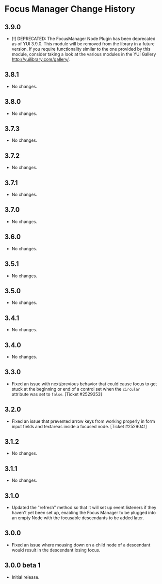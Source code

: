 Focus Manager Change History
============================

3.9.0
-----

  * [!] DEPRECATED: The FocusManager Node Plugin has been deprecated as of YUI 3.9.0. 
    This module will be removed from the library in a future version. If you require 
    functionality similar to the one provided by this module, consider taking a look 
    at the various modules in the YUI Gallery <http://yuilibrary.com/gallery/>. 

3.8.1
-----

  * No changes.

3.8.0
-----

  * No changes.

3.7.3
-----

* No changes.

3.7.2
-----

* No changes.

3.7.1
-----

* No changes.

3.7.0
-----

* No changes.

3.6.0
-----

* No changes.

3.5.1
-----

  * No changes.

3.5.0
-----

  * No changes.


3.4.1
-----

  * No changes.


3.4.0
-----

  * No changes.


3.3.0
-----
 * Fixed an issue with next/previous behavior that could cause focus to get
   stuck at the beginning or end of a control set when the `circular`
   attribute was set to `false`. [Ticket #2529353]


3.2.0
-----

  * Fixed an issue that prevented arrow keys from working properly in form
    input fields and textareas inside a focused node. [Ticket #2529041]


3.1.2
-----

  * No changes.


3.1.1
-----

  * No changes.

3.1.0
-----

  * Updated the "refresh" method so that it will set up event listeners if they
    haven't yet been set up, enabling the Focus Manager to be plugged into an
    empty Node with the focusable descendants to be added later.


3.0.0
-----

  * Fixed an issue where mousing down on a child node of a descendant would
    result in the descendant losing focus.


3.0.0 beta 1
------------

  * Initial release.
